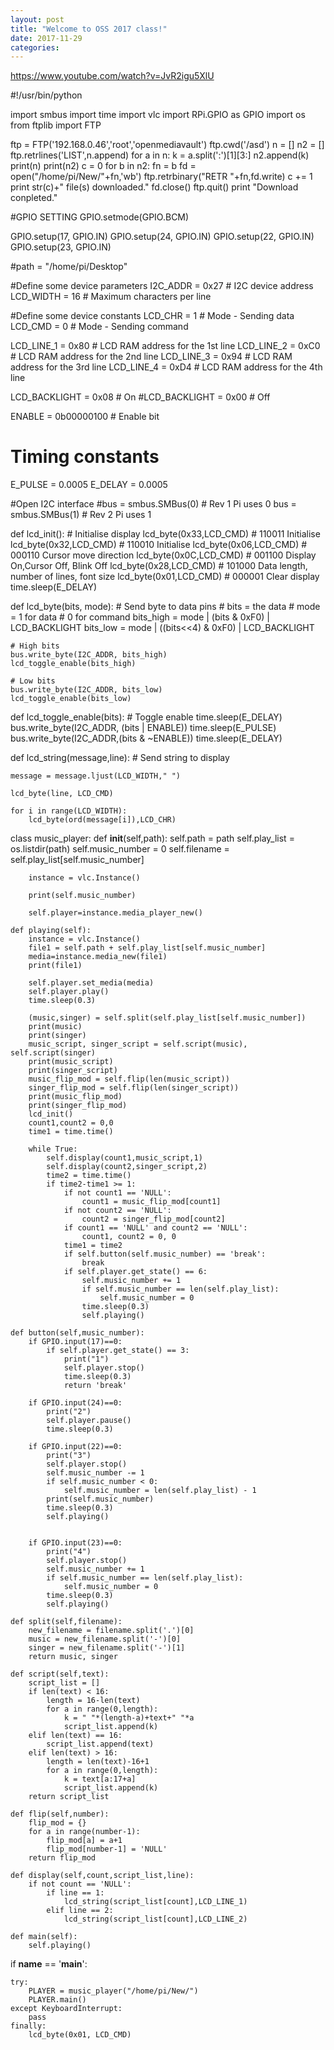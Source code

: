 ```yaml
---
layout: post
title: "Welcome to OSS 2017 class!"
date: 2017-11-29
categories:
---
```

https://www.youtube.com/watch?v=JvR2igu5XlU

#!/usr/bin/python

import smbus
import time
import vlc
import RPi.GPIO as GPIO
import os
from ftplib import FTP

ftp = FTP('192.168.0.46','root','openmediavault')
ftp.cwd('/asd')
n = []
n2 = []
ftp.retrlines('LIST',n.append)
for a in n:
	k = a.split(':')[1][3:]
	n2.append(k)
print(n)
print(n2)
c = 0
for b in n2:
	fn = b
	fd = open("/home/pi/New/"+fn,'wb')
	ftp.retrbinary("RETR "+fn,fd.write)
	c += 1
	print str(c)+" file(s) downloaded."
fd.close()
ftp.quit()
print "Download conpleted."



#GPIO SETTING
GPIO.setmode(GPIO.BCM)

GPIO.setup(17, GPIO.IN)
GPIO.setup(24, GPIO.IN)
GPIO.setup(22, GPIO.IN)
GPIO.setup(23, GPIO.IN)

#path = "/home/pi/Desktop"

#Define some device parameters
I2C_ADDR  = 0x27 # I2C device address
LCD_WIDTH = 16   # Maximum characters per line

#Define some device constants
LCD_CHR = 1 # Mode - Sending data
LCD_CMD = 0 # Mode - Sending command

LCD_LINE_1 = 0x80 # LCD RAM address for the 1st line
LCD_LINE_2 = 0xC0 # LCD RAM address for the 2nd line
LCD_LINE_3 = 0x94 # LCD RAM address for the 3rd line
LCD_LINE_4 = 0xD4 # LCD RAM address for the 4th line

LCD_BACKLIGHT  = 0x08  # On
#LCD_BACKLIGHT = 0x00  # Off

ENABLE = 0b00000100 # Enable bit

# Timing constants
E_PULSE = 0.0005
E_DELAY = 0.0005

#Open I2C interface
#bus = smbus.SMBus(0)  # Rev 1 Pi uses 0
bus = smbus.SMBus(1) # Rev 2 Pi uses 1

def lcd_init():
	# Initialise display
	lcd_byte(0x33,LCD_CMD) # 110011 Initialise
	lcd_byte(0x32,LCD_CMD) # 110010 Initialise
	lcd_byte(0x06,LCD_CMD) # 000110 Cursor move direction
	lcd_byte(0x0C,LCD_CMD) # 001100 Display On,Cursor Off, Blink Off 
	lcd_byte(0x28,LCD_CMD) # 101000 Data length, number of lines, font size
	lcd_byte(0x01,LCD_CMD) # 000001 Clear display
	time.sleep(E_DELAY)

def lcd_byte(bits, mode):
	# Send byte to data pins
	# bits = the data
	# mode = 1 for data
	#        0 for command
	bits_high = mode | (bits & 0xF0) | LCD_BACKLIGHT
	bits_low = mode | ((bits<<4) & 0xF0) | LCD_BACKLIGHT

	# High bits
	bus.write_byte(I2C_ADDR, bits_high)
	lcd_toggle_enable(bits_high)

	# Low bits
	bus.write_byte(I2C_ADDR, bits_low)
	lcd_toggle_enable(bits_low)

def lcd_toggle_enable(bits):
	# Toggle enable
	time.sleep(E_DELAY)
	bus.write_byte(I2C_ADDR, (bits | ENABLE))
	time.sleep(E_PULSE)
	bus.write_byte(I2C_ADDR,(bits & ~ENABLE))
	time.sleep(E_DELAY)

def lcd_string(message,line):
	# Send string to display

	message = message.ljust(LCD_WIDTH," ")

	lcd_byte(line, LCD_CMD)

	for i in range(LCD_WIDTH):
		lcd_byte(ord(message[i]),LCD_CHR)





class music_player:
	def __init__(self,path):
		self.path = path
		self.play_list = os.listdir(path)
		self.music_number = 0
		self.filename = self.play_list[self.music_number]

		instance = vlc.Instance()

		print(self.music_number)

		self.player=instance.media_player_new()

	def playing(self):
		instance = vlc.Instance()
		file1 = self.path + self.play_list[self.music_number]
		media=instance.media_new(file1)
		print(file1)
		
		self.player.set_media(media)
		self.player.play()
		time.sleep(0.3)
	
		(music,singer) = self.split(self.play_list[self.music_number])
		print(music)
		print(singer)
		music_script, singer_script = self.script(music), self.script(singer)
		print(music_script)
		print(singer_script)
		music_flip_mod = self.flip(len(music_script))
		singer_flip_mod = self.flip(len(singer_script))
		print(music_flip_mod)
		print(singer_flip_mod)
		lcd_init()
		count1,count2 = 0,0
		time1 = time.time()

		while True:
			self.display(count1,music_script,1)
			self.display(count2,singer_script,2)
			time2 = time.time()
			if time2-time1 >= 1:
				if not count1 == 'NULL':
					count1 = music_flip_mod[count1]
				if not count2 == 'NULL':
					count2 = singer_flip_mod[count2]
				if count1 == 'NULL' and count2 == 'NULL':
					count1, count2 = 0, 0
				time1 = time2
				if self.button(self.music_number) == 'break':
					break
				if self.player.get_state() == 6:
					self.music_number += 1
					if self.music_number == len(self.play_list):
						self.music_number = 0
					time.sleep(0.3)
					self.playing()
    
    def button(self,music_number):
    	if GPIO.input(17)==0:
    		if self.player.get_state() == 3: 
    			print("1")
    			self.player.stop()
    			time.sleep(0.3)
    			return 'break'

    	if GPIO.input(24)==0:
    		print("2")
    		self.player.pause()
    		time.sleep(0.3)

		if GPIO.input(22)==0:
			print("3")
			self.player.stop()
			self.music_number -= 1
			if self.music_number < 0:
				self.music_number = len(self.play_list) - 1
			print(self.music_number)
			time.sleep(0.3)
			self.playing()


		if GPIO.input(23)==0:
			print("4")
			self.player.stop()
			self.music_number += 1
			if self.music_number == len(self.play_list):
				self.music_number = 0
			time.sleep(0.3)
			self.playing()

	def split(self,filename):
		new_filename = filename.split('.')[0]
		music = new_filename.split('-')[0]
		singer = new_filename.split('-')[1]
		return music, singer
  
	def script(self,text):
		script_list = []
		if len(text) < 16:
			length = 16-len(text)
			for a in range(0,length):
				k = " "*(length-a)+text+" "*a
				script_list.append(k)
		elif len(text) == 16:
			script_list.append(text)
		elif len(text) > 16:
			length = len(text)-16+1
			for a in range(0,length):
				k = text[a:17+a]
				script_list.append(k)
		return script_list

	def flip(self,number):
		flip_mod = {}
		for a in range(number-1):
			flip_mod[a] = a+1
			flip_mod[number-1] = 'NULL'
		return flip_mod

	def display(self,count,script_list,line):
		if not count == 'NULL':
			if line == 1:
				lcd_string(script_list[count],LCD_LINE_1)
			elif line == 2:
				lcd_string(script_list[count],LCD_LINE_2)
  
	def main(self):
		self.playing()


if __name__ == '__main__':

	try:
		PLAYER = music_player("/home/pi/New/")
		PLAYER.main()
	except KeyboardInterrupt:
		pass
	finally:
		lcd_byte(0x01, LCD_CMD)
